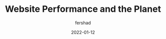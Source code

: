 ---
author: fershad
date: 2022-01-12
publisher: realwebpagetest
tags:
  - performance
  - sustainability
  - caching
target_url: https://blog.webpagetest.org/posts/website-performance-and-the-planet/
title: Website Performance and the Planet
---